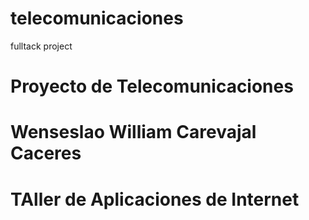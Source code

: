 # telecomunicaciones
fulltack project
# Proyecto de Telecomunicaciones 
# Wenseslao William Carevajal Caceres 
# TAller de Aplicaciones de Internet
